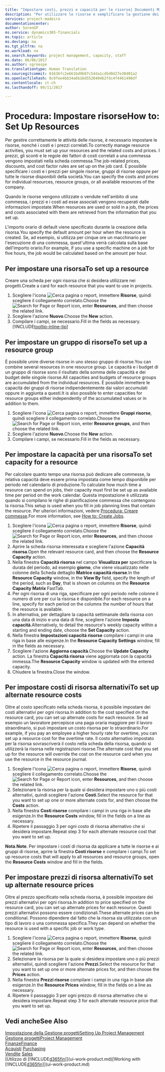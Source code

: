 ```yaml
---
title: "Impostare costi, prezzi e capacità per le risorse| Documenti Microsoft"
description: "Per utilizzare le risorse e semplificare la gestione dei progetti, specificare i costi e i prezzi per le singole risorse o i gruppi di risorse e impostare la capacità della risorsa."
services: project-madeira
documentationcenter: 
author: SorenGP
ms.service: dynamics365-financials
ms.topic: article
ms.devlang: na
ms.tgt_pltfrm: na
ms.workload: na
ms.search.keywords: project management, capacity, staff
ms.date: 06/06/2017
ms.author: sgroespe
ms.translationtype: Human Translation
ms.sourcegitcommit: 81636fc2e661bd9b07c54da1cd5d0d27e30d01a2
ms.openlocfilehash: 0c8fee4bb34a6b16d552840462fdc4f4461498df
ms.contentlocale: it-ch
ms.lasthandoff: 09/11/2017

---
```

# <a name="how-to-set-up-resources"></a><span data-ttu-id="10ac2-103">Procedura: Impostare risorse</span><span class="sxs-lookup"><span data-stu-id="10ac2-103">How to: Set Up Resources</span></span>
<span data-ttu-id="10ac2-104">Per gestire correttamente le attività delle risorse, è necessario impostare le risorse, nonché i costi e i prezzi correlati.</span><span class="sxs-lookup"><span data-stu-id="10ac2-104">To correctly manage resource activities, you must set up your resources and the related costs and prices.</span></span> <span data-ttu-id="10ac2-105">I prezzi, gli sconti e le regole dei fattori di costi correlati a una commessa vengono impostati nella scheda commessa.</span><span class="sxs-lookup"><span data-stu-id="10ac2-105">The job-related prices, discounts, and cost factor rules are set up on the job card.</span></span> <span data-ttu-id="10ac2-106">È possibile specificare i costi e i prezzi per singole risorse, gruppi di risorse oppure per tutte le risorse disponibili della società.</span><span class="sxs-lookup"><span data-stu-id="10ac2-106">You can specify the costs and prices for individual resources, resource groups, or all available resources of the company.</span></span>

<span data-ttu-id="10ac2-107">Quando le risorse vengono utilizzate o vendute nell'ambito di una commessa, i prezzi e i costi ad esse associati vengono recuperati dalle informazioni impostate.</span><span class="sxs-lookup"><span data-stu-id="10ac2-107">When resources are used or sold in a job, the prices and costs associated with them are retrieved from the information that you set up.</span></span>

<span data-ttu-id="10ac2-108">L'importo orario di default viene specificato durante la creazione della risorsa.</span><span class="sxs-lookup"><span data-stu-id="10ac2-108">You specify the default amount per hour when the resource is created.</span></span> <span data-ttu-id="10ac2-109">Se, ad esempio, si utilizza per cinque ore un macchinario per l'esecuzione di una commessa, quest'ultima verrà calcolata sulla base dell'importo orario.</span><span class="sxs-lookup"><span data-stu-id="10ac2-109">For example, if you use a specific machine on a job for five hours, the job would be calculated based on the amount per hour.</span></span>

## <a name="to-set-up-a-resource"></a><span data-ttu-id="10ac2-110">Per impostare una risorsa</span><span class="sxs-lookup"><span data-stu-id="10ac2-110">To set up a resource</span></span>
<span data-ttu-id="10ac2-111">Creare una scheda per ogni risorsa che si desidera utilizzare nei progetti.</span><span class="sxs-lookup"><span data-stu-id="10ac2-111">Create a card for each resource that you want to use in projects.</span></span>

1. <span data-ttu-id="10ac2-112">Scegliere l'icona ![Cerca pagina o report](media/ui-search/search_small.png "icona Cerca pagina o report"), immettere **Risorse**, quindi scegliere il collegamento correlato.</span><span class="sxs-lookup"><span data-stu-id="10ac2-112">Choose the ![Search for Page or Report](media/ui-search/search_small.png "Search for Page or Report icon") icon, enter **Resources**, and then choose the related link.</span></span>
2. <span data-ttu-id="10ac2-113">Scegliere l'azione **Nuovo**.</span><span class="sxs-lookup"><span data-stu-id="10ac2-113">Choose the **New** action.</span></span>
3. <span data-ttu-id="10ac2-114">Compilare i campi, se necessario.</span><span class="sxs-lookup"><span data-stu-id="10ac2-114">Fill in the fields as necessary.</span></span> [!INCLUDE[tooltip-inline-tip](includes/tooltip-inline-tip_md.md)]  

## <a name="to-set-up-a-resource-group"></a><span data-ttu-id="10ac2-115">Per impostare un gruppo di risorse</span><span class="sxs-lookup"><span data-stu-id="10ac2-115">To set up a resource group</span></span>
<span data-ttu-id="10ac2-116">È possibile unire diverse risorse in uno stesso gruppo di risorse.</span><span class="sxs-lookup"><span data-stu-id="10ac2-116">You can combine several resources in one resource group.</span></span> <span data-ttu-id="10ac2-117">Le capacità e i budget di un gruppo di risorse sono il risultato della somma delle capacità e dei budget delle singole risorse.</span><span class="sxs-lookup"><span data-stu-id="10ac2-117">All capacities and budgets of resource groups are accumulated from the individual resources.</span></span> <span data-ttu-id="10ac2-118">È possibile immettere le capacità dei gruppi di risorse indipendentemente dai valori accumulati oppure in aggiunta a questi.</span><span class="sxs-lookup"><span data-stu-id="10ac2-118">It is also possible to enter capacities for resource groups either independently of the accumulated values or in addition to them.</span></span>

1. <span data-ttu-id="10ac2-119">Scegliere l'icona ![Cerca pagina o report](media/ui-search/search_small.png "icona Cerca pagina o report"), immettere **Gruppi risorse**, quindi scegliere il collegamento correlato.</span><span class="sxs-lookup"><span data-stu-id="10ac2-119">Choose the ![Search for Page or Report](media/ui-search/search_small.png "Search for Page or Report icon") icon, enter **Resource groups**, and then choose the related link.</span></span>
2. <span data-ttu-id="10ac2-120">Scegliere l'azione **Nuovo**.</span><span class="sxs-lookup"><span data-stu-id="10ac2-120">Choose the **New** action.</span></span>
3. <span data-ttu-id="10ac2-121">Compilare i campi, se necessario.</span><span class="sxs-lookup"><span data-stu-id="10ac2-121">Fill in the fields as necessary.</span></span>

## <a name="to-set-capacity-for-a-resource"></a><span data-ttu-id="10ac2-122">Per impostare la capacità per una risorsa</span><span class="sxs-lookup"><span data-stu-id="10ac2-122">To set capacity for a resource</span></span>
<span data-ttu-id="10ac2-123">Per calcolare quanto tempo una risorsa può dedicare alle commesse, la relativa capacità deve essere prima impostata come tempo disponibile per periodo nel calendario di produzione.</span><span class="sxs-lookup"><span data-stu-id="10ac2-123">To calculate how much time a resource can spend on jobs, their capacity must first be set up as available time per period on the work calendar.</span></span> <span data-ttu-id="10ac2-124">Questa impostazione è utilizzata quando si compilano le righe di pianificazione commessa che contengono la risorsa.</span><span class="sxs-lookup"><span data-stu-id="10ac2-124">This setup is used when you fill in job planning lines that contain the resource.</span></span> <span data-ttu-id="10ac2-125">Per ulteriori informazioni, vedere [Procedura: Creare commesse](projects-how-create-jobs.md).</span><span class="sxs-lookup"><span data-stu-id="10ac2-125">For more information, see [How to: Create Jobs](projects-how-create-jobs.md).</span></span>

1. <span data-ttu-id="10ac2-126">Scegliere l'icona ![Cerca pagina o report](media/ui-search/search_small.png "icona Cerca pagina o report"), immettere **Risorse**, quindi scegliere il collegamento correlato.</span><span class="sxs-lookup"><span data-stu-id="10ac2-126">Choose the ![Search for Page or Report](media/ui-search/search_small.png "Search for Page or Report icon") icon, enter **Resources**, and then choose the related link.</span></span>
2. <span data-ttu-id="10ac2-127">Aprire la scheda risorsa interessata e scegliere l'azione **Capacità risorsa**.</span><span class="sxs-lookup"><span data-stu-id="10ac2-127">Open the relevant resource card, and then choose the **Resource Capacity** action.</span></span>
3. <span data-ttu-id="10ac2-128">Nella finestra **Capacità risorsa** nel campo **Visualizza per** specificare la durata del periodo, ad esempio **giorno**, che viene visualizzato nelle colonne della Scheda dettaglio **Matrice capacità risorse**.</span><span class="sxs-lookup"><span data-stu-id="10ac2-128">In the **Resource Capacity** window, in the **View By** field, specify the length of the period, such as **Day**, that is shown on columns on the **Resource Capacity Matrix** FastTab.</span></span>
4. <span data-ttu-id="10ac2-129">Per ogni risorsa di una riga, specificare per ogni periodo nelle colonne il numero di ore per cui la risorsa è disponibile.</span><span class="sxs-lookup"><span data-stu-id="10ac2-129">For each resource on a line, specify for each period on the columns the number of hours that the resource is available.</span></span>
5. <span data-ttu-id="10ac2-130">In alternativa, per dettagliare la capacità settimanale della risorsa con una data di inizio e una data di fine, scegliere l'azione **Imposta capacità**.</span><span class="sxs-lookup"><span data-stu-id="10ac2-130">Alternatively, to detail the resource's weekly capacity within a starting and ending date, choose the **Set Capacity** action.</span></span>
6. <span data-ttu-id="10ac2-131">Nella finestra **Impostazioni capacità risorse** compilare i campi in una riga in base alle esigenze.</span><span class="sxs-lookup"><span data-stu-id="10ac2-131">In the **Resource Capacity Settings** window, fill in the fields as necessary.</span></span>
7. <span data-ttu-id="10ac2-132">Scegliere l'azione **Aggiorna capacità**.</span><span class="sxs-lookup"><span data-stu-id="10ac2-132">Choose the **Update Capacity** action.</span></span> <span data-ttu-id="10ac2-133">La finestra **Capacità risorsa** viene aggiornata con la capacità immessa.</span><span class="sxs-lookup"><span data-stu-id="10ac2-133">The **Resource Capacity** window is updated with the entered capacity.</span></span>
8. <span data-ttu-id="10ac2-134">Chiudere la finestra.</span><span class="sxs-lookup"><span data-stu-id="10ac2-134">Close the window.</span></span>

## <a name="to-set-up-alternate-resource-costs"></a><span data-ttu-id="10ac2-135">Per impostare costi di risorsa alternativi</span><span class="sxs-lookup"><span data-stu-id="10ac2-135">To set up alternate resource costs</span></span>
<span data-ttu-id="10ac2-136">Oltre al costo specificato nella scheda risorsa, è possibile impostare dei costi alternativi per ogni risorsa.</span><span class="sxs-lookup"><span data-stu-id="10ac2-136">In addition to the cost specified on the resource card, you can set up alternate costs for each resource.</span></span> <span data-ttu-id="10ac2-137">Se ad esempio un lavoratore percepisce una paga oraria maggiore per il lavoro straordinario, si può impostare un costo risorsa per lo straordinario.</span><span class="sxs-lookup"><span data-stu-id="10ac2-137">For example, if you pay an employee a higher hourly rate for overtime, you can set up a resource cost for the overtime rate.</span></span> <span data-ttu-id="10ac2-138">Il costo alternativo impostato per la risorsa sovrascriverà il costo nella scheda della risorsa, quando si utilizzerà la risorsa nelle registrazioni risorse.</span><span class="sxs-lookup"><span data-stu-id="10ac2-138">The alternate cost that you set up for the resource will override the cost on the resource card when you use the resource in the resource journal.</span></span>

1. <span data-ttu-id="10ac2-139">Scegliere l'icona ![Cerca pagina o report](media/ui-search/search_small.png "icona Cerca pagina o report"), immettere **Risorse**, quindi scegliere il collegamento correlato.</span><span class="sxs-lookup"><span data-stu-id="10ac2-139">Choose the ![Search for Page or Report](media/ui-search/search_small.png "Search for Page or Report icon") icon, enter **Resources**, and then choose the related link.</span></span>  
2. <span data-ttu-id="10ac2-140">Selezionare la risorsa per la quale si desidera impostare uno o più costi alternativi, quindi scegliere l'azione **Costi**.</span><span class="sxs-lookup"><span data-stu-id="10ac2-140">Select the resource for that you want to set up one or more alternate costs for, and then choose the **Costs** action.</span></span>  
3. <span data-ttu-id="10ac2-141">Nella finestra **Costi risorse** compilare i campi in una riga in base alle esigenze.</span><span class="sxs-lookup"><span data-stu-id="10ac2-141">In the **Resource Costs** window, fill in the fields on a line as necessary.</span></span>  
4. <span data-ttu-id="10ac2-142">Ripetere il passaggio 3 per ogni costo di risorsa alternativo che si desidera impostare.</span><span class="sxs-lookup"><span data-stu-id="10ac2-142">Repeat step 3 for each alternate resource cost that you want to set up.</span></span>

<span data-ttu-id="10ac2-143">**Nota**.</span><span class="sxs-lookup"><span data-stu-id="10ac2-143">**Note**.</span></span> <span data-ttu-id="10ac2-144">Per impostare i costi di risorsa da applicare a tutte le risorse e ai gruppi di risorse, aprire la finestra **Costi risorse** e compilare i campi.</span><span class="sxs-lookup"><span data-stu-id="10ac2-144">To set up resource costs that will apply to all resources and resource groups, open the **Resource Costs** window and fill in the fields.</span></span>

## <a name="to-set-up-alternate-resource-prices"></a><span data-ttu-id="10ac2-145">Per impostare prezzi di risorsa alternativi</span><span class="sxs-lookup"><span data-stu-id="10ac2-145">To set up alternate resource prices</span></span>
<span data-ttu-id="10ac2-146">Oltre al prezzo specificato nella scheda risorsa, è possibile impostare dei prezzi alternativi per ogni risorsa.</span><span class="sxs-lookup"><span data-stu-id="10ac2-146">In addition to price specified on the resource card, you can set up alternate prices for each resource.</span></span> <span data-ttu-id="10ac2-147">Questi prezzi alternativi possono essere condizionali.</span><span class="sxs-lookup"><span data-stu-id="10ac2-147">These alternate prices can be conditional.</span></span> <span data-ttu-id="10ac2-148">Possono dipendere dal fatto che la risorsa sia utilizzata con un tipo di lavoro o una commessa specifica.</span><span class="sxs-lookup"><span data-stu-id="10ac2-148">They can depend on whether the resource is used with a specific job or work type.</span></span>

1. <span data-ttu-id="10ac2-149">Scegliere l'icona ![Cerca pagina o report](media/ui-search/search_small.png "icona Cerca pagina o report"), immettere **Risorse**, quindi scegliere il collegamento correlato.</span><span class="sxs-lookup"><span data-stu-id="10ac2-149">Choose the ![Search for Page or Report](media/ui-search/search_small.png "Search for Page or Report icon") icon, enter **Resources**, and then choose the related link.</span></span>
2. <span data-ttu-id="10ac2-150">Selezionare la risorsa per la quale si desidera impostare uno o più prezzi alternativi, quindi scegliere l'azione **Prezzi**.</span><span class="sxs-lookup"><span data-stu-id="10ac2-150">Select the resource for that you want to set up one or more alternate prices for, and then choose the **Prices** action.</span></span>
3. <span data-ttu-id="10ac2-151">Nella finestra **Prezzi risorse** compilare i campi in una riga in base alle esigenze.</span><span class="sxs-lookup"><span data-stu-id="10ac2-151">In the **Resource Prices** window, fill in the fields on a line as necessary.</span></span>
4. <span data-ttu-id="10ac2-152">Ripetere il passaggio 3 per ogni prezzo di risorsa alternativo che si desidera impostare.</span><span class="sxs-lookup"><span data-stu-id="10ac2-152">Repeat step 3 for each alternate resource price that you want to set up.</span></span>

## <a name="see-also"></a><span data-ttu-id="10ac2-153">Vedi anche</span><span class="sxs-lookup"><span data-stu-id="10ac2-153">See Also</span></span>
[<span data-ttu-id="10ac2-154">Impostazione della Gestione progetti</span><span class="sxs-lookup"><span data-stu-id="10ac2-154">Setting Up Project Management</span></span>](projects-setup-projects.md)  
[<span data-ttu-id="10ac2-155">Gestione progetti</span><span class="sxs-lookup"><span data-stu-id="10ac2-155">Project Management</span></span>](projects-manage-projects.md)  
[<span data-ttu-id="10ac2-156">Finanze</span><span class="sxs-lookup"><span data-stu-id="10ac2-156">Finance</span></span>](finance.md)  
<span data-ttu-id="10ac2-157">[Acquisti](purchasing-manage-purchasing.md)       </span><span class="sxs-lookup"><span data-stu-id="10ac2-157">[Purchasing](purchasing-manage-purchasing.md)       </span></span>  
<span data-ttu-id="10ac2-158">[Vendite](sales-manage-sales.md)    </span><span class="sxs-lookup"><span data-stu-id="10ac2-158">[Sales](sales-manage-sales.md)    </span></span>  
<span data-ttu-id="10ac2-159">[Utilizzo di [!INCLUDE[d365fin](includes/d365fin_md.md)]](ui-work-product.md)</span><span class="sxs-lookup"><span data-stu-id="10ac2-159">[Working with [!INCLUDE[d365fin](includes/d365fin_md.md)]](ui-work-product.md)</span></span>  

